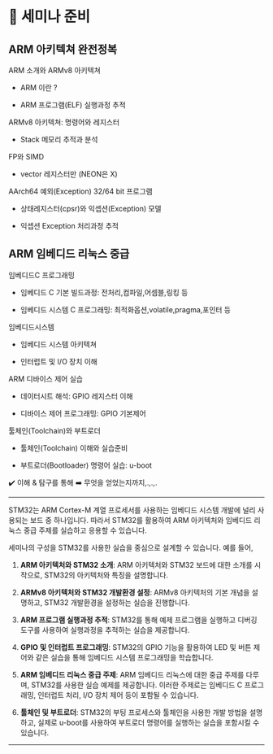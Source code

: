 # 📖 세미나 준비

## ARM 아키텍쳐 완전정복

ARM 소개와 ARMv8 아키텍쳐

- ARM 이란 ?

- ARM 프로그램(ELF) 실행과정 추적

ARMv8 아키텍쳐: 명령어와 레지스터

- Stack 메모리 추적과 분석

FP와 SIMD

- vector 레지스터만 (NEON은 X)

AArch64 예외(Exception) 32/64 bit 프로그램

- 상태레지스터(cpsr)와 익셉션(Exception) 모델

- 익셉션 Exception 처리과정 추적

## ARM 임베디드 리눅스 중급

임베디드C 프로그래밍

- 임베디드 C 기본 빌드과정: 전처리,컴파일,어셈블,링킹 등

- 임베디드 시스템 C 프로그래밍: 최적화옵션,volatile,pragma,포인터 등

임베디드시스템

- 임베디드 시스템 아키텍쳐

- 인터럽트 및 I/O 장치 이해

ARM 디바이스 제어 실습

- 데이터시트 해석: GPIO 레지스터 이해

- 디바이스 제어 프로그래밍: GPIO 기본제어

툴체인(Toolchain)와 부트로더

- 툴체인(Toolchain) 이해와 실습준비

- 부트로더(Bootloader) 명령어 실습: u-boot

✔️ 이해 & 탐구를 통해 ➡️ 무엇을 얻었는지까지,.,.,.

---

STM32는 ARM Cortex-M 계열 프로세서를 사용하는 임베디드 시스템 개발에 널리 사용되는 보드 중 하나입니다. 따라서 STM32를 활용하여 ARM 아키텍처와 임베디드 리눅스 중급 주제를 실습하고 응용할 수 있습니다.

세미나의 구성을 STM32를 사용한 실습을 중심으로 설계할 수 있습니다. 예를 들어,

1. **ARM 아키텍처와 STM32 소개**: ARM 아키텍처와 STM32 보드에 대한 소개를 시작으로, STM32의 아키텍처와 특징을 설명합니다.

2. **ARMv8 아키텍처와 STM32 개발환경 설정**: ARMv8 아키텍처의 기본 개념을 설명하고, STM32 개발환경을 설정하는 실습을 진행합니다.

3. **ARM 프로그램 실행과정 추적**: STM32를 통해 예제 프로그램을 실행하고 디버깅 도구를 사용하여 실행과정을 추적하는 실습을 제공합니다.

4. **GPIO 및 인터럽트 프로그래밍**: STM32의 GPIO 기능을 활용하여 LED 및 버튼 제어와 같은 실습을 통해 임베디드 시스템 프로그래밍을 학습합니다.

5. **ARM 임베디드 리눅스 중급 주제**: ARM 임베디드 리눅스에 대한 중급 주제를 다루며, STM32를 사용한 실습 예제를 제공합니다. 이러한 주제로는 임베디드 C 프로그래밍, 인터럽트 처리, I/O 장치 제어 등이 포함될 수 있습니다.

6. **툴체인 및 부트로더**: STM32의 부팅 프로세스와 툴체인을 사용한 개발 방법을 설명하고, 실제로 u-boot를 사용하여 부트로더 명령어를 실행하는 실습을 포함시킬 수 있습니다.

---
